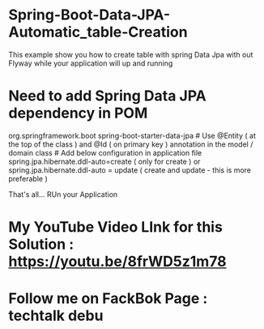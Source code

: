 # Spring-Boot-Data-JPA-Automatic_table-Creation
This example show you how to create table with spring Data Jpa with out Flyway while your application will up and running

# Need to add Spring Data JPA dependency in POM
<dependency>
			<groupId>org.springframework.boot</groupId>
			<artifactId>spring-boot-starter-data-jpa</artifactId>
		</dependency>
# Use @Entity ( at the top of the class ) and @Id ( on primary key ) annotation in the model / domain class
#  Add below configuration in application file 
spring.jpa.hibernate.ddl-auto=create  ( only for create )
or
spring.jpa.hibernate.ddl-auto = update ( create and update - this is more preferable )

That's all... RUn your Application 

# My YouTube Video LInk for this Solution : https://youtu.be/8frWD5z1m78
# Follow me on FackBok Page : techtalk debu
